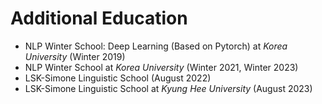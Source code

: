 # Additional Education
* NLP Winter School: Deep Learning (Based on Pytorch) at _Korea University_ (Winter 2019)
* NLP Winter School at _Korea University_ (Winter 2021, Winter 2023)
* LSK-Simone Linguistic School (August 2022)
* LSK-Simone Linguistic School at _Kyung Hee University_ (August 2023)
